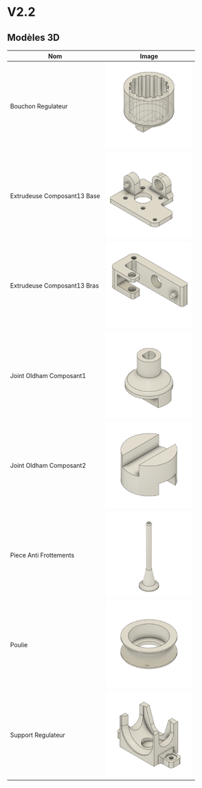 # V2.2

## Modèles 3D

| Nom          | Image     | 
|--------------|-----------|
| Bouchon Regulateur | <img src="Images/Bouchon_Regulateur%20v3.png" alt="Bouchon_Regulateur" width="200"/> |
| Extrudeuse Composant13 Base | <img src="Images/Extrudeuse_Composant13_Base v2.png" alt="Extrudeuse_Composant13_Base" width="200"/> |
| Extrudeuse Composant13 Bras | <img src="Images/Extrudeuse_Composant13_Bras v2.png" alt="Extrudeuse_Composant13_Bras" width="200"/> |
| Joint Oldham Composant1 | <img src="Images/Joint_Oldham_Composant1 v2.png" alt="Joint_Oldham_Composant1" width="200"/> |
| Joint Oldham Composant2 | <img src="Images/Joint_Oldham_Composant2 v3.png" alt="Joint_Oldham_Composant2" width="200"/> |
| Piece Anti Frottements | <img src="Images/Piece_Anti_Frottements v8.png" alt="Piece_Anti_Frottements" width="200"/> |
| Poulie | <img src="Images/Poulie v2.png" alt="Poulie" width="200"/> |
| Support Regulateur | <img src="Images/Support_Regulateur v5.png" alt="Support_Regulateur" width="200"/> |
